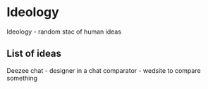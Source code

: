 # Ideology
Ideology - random stac of human ideas

## List of ideas

Deezee chat - designer in a chat
comparator - wedsite to compare something
